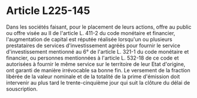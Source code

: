 # Article L225-145

Dans les sociétés faisant, pour le placement de leurs actions, offre au public ou offre visée au II de l'article L. 411-2 du code monétaire et financier, l'augmentation de capital est réputée réalisée lorsqu'un ou plusieurs prestataires de services d'investissement agréés pour fournir le service d'investissement mentionné au 6° de l'article L. 321-1 du code monétaire et financier, ou personnes mentionnées à l'article L. 532-18 de ce code et autorisées à fournir le même service sur le territoire de leur Etat d'origine, ont garanti de manière irrévocable sa bonne fin. Le versement de la fraction libérée de la valeur nominale et de la totalité de la prime d'émission doit intervenir au plus tard le trente-cinquième jour qui suit la clôture du délai de souscription.

